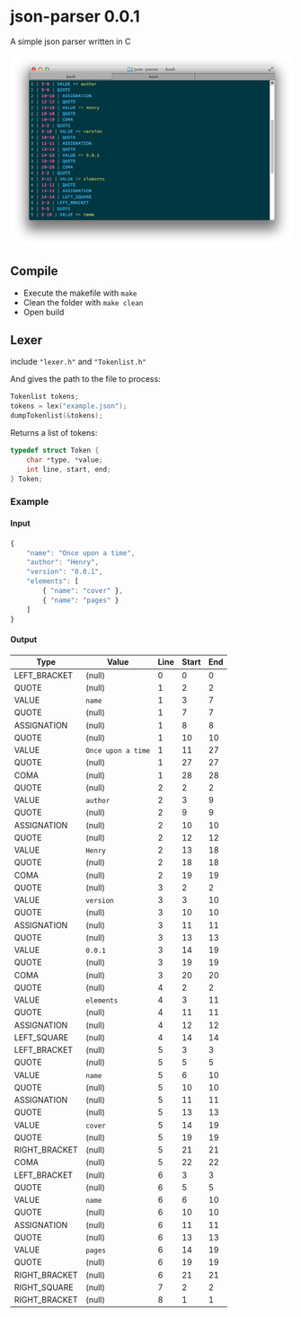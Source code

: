 # json-parser 0.0.1

A simple json parser written in C

![Alt text](./screenshots/lexer.png "Lexer")

## Compile

* Execute the makefile with `make`
* Clean the folder with `make clean`
* Open build

## Lexer

include `"lexer.h"` and `"Tokenlist.h"`

And gives the path to the file to process:

```cpp
Tokenlist tokens;
tokens = lex("example.json");
dumpTokenlist(&tokens);
```

Returns a list of tokens:

```cpp
typedef struct Token {
	char *type, *value;
	int line, start, end;
} Token;
```

### Example

#### Input

```javascript
{
	"name": "Once upon a time",
	"author": "Henry",
	"version": "0.0.1",
	"elements": [
		{ "name": "cover" },
		{ "name": "pages" }
  	]
}
```

#### Output

| Type          | Value              | Line | Start | End |
| ------------- | ------------------ | ---- | ----- | --- |
| LEFT_BRACKET  | (null)             | 0    | 0     | 0   |
| QUOTE         | (null)             | 1    | 2     | 2   |
| VALUE         | `name`             | 1    | 3     | 7   |
| QUOTE         | (null)             | 1    | 7     | 7   |
| ASSIGNATION   | (null)             | 1    | 8     | 8   |
| QUOTE         | (null)             | 1    | 10    | 10  |
| VALUE         | `Once upon a time` | 1    | 11    | 27  |
| QUOTE         | (null)             | 1    | 27    | 27  |
| COMA          | (null)             | 1    | 28    | 28  |
| QUOTE         | (null)             | 2    | 2     | 2   |
| VALUE         | `author`           | 2    | 3     | 9   |
| QUOTE         | (null)             | 2    | 9     | 9   |
| ASSIGNATION   | (null)             | 2    | 10    | 10  |
| QUOTE         | (null)             | 2    | 12    | 12  |
| VALUE         | `Henry`            | 2    | 13    | 18  |
| QUOTE         | (null)             | 2    | 18    | 18  |
| COMA          | (null)             | 2    | 19    | 19  |
| QUOTE         | (null)             | 3    | 2     | 2   |
| VALUE         | `version`          | 3    | 3     | 10  |
| QUOTE         | (null)             | 3    | 10    | 10  |
| ASSIGNATION   | (null)             | 3    | 11    | 11  |
| QUOTE         | (null)             | 3    | 13    | 13  |
| VALUE         | `0.0.1`            | 3    | 14    | 19  |
| QUOTE         | (null)             | 3    | 19    | 19  |
| COMA          | (null)             | 3    | 20    | 20  |
| QUOTE         | (null)             | 4    | 2     | 2   |
| VALUE         | `elements`         | 4    | 3     | 11  |
| QUOTE         | (null)             | 4    | 11    | 11  |
| ASSIGNATION   | (null)             | 4    | 12    | 12  |
| LEFT_SQUARE   | (null)             | 4    | 14    | 14  |
| LEFT_BRACKET  | (null)             | 5    | 3     | 3   |
| QUOTE         | (null)             | 5    | 5     | 5   |
| VALUE         | `name`             | 5    | 6     | 10  |
| QUOTE         | (null)             | 5    | 10    | 10  |
| ASSIGNATION   | (null)             | 5    | 11    | 11  |
| QUOTE         | (null)             | 5    | 13    | 13  |
| VALUE         | `cover`            | 5    | 14    | 19  |
| QUOTE         | (null)             | 5    | 19    | 19  |
| RIGHT_BRACKET | (null)             | 5    | 21    | 21  |
| COMA          | (null)             | 5    | 22    | 22  |
| LEFT_BRACKET  | (null)             | 6    | 3     | 3   |
| QUOTE         | (null)             | 6    | 5     | 5   |
| VALUE         | `name`             | 6    | 6     | 10  |
| QUOTE         | (null)             | 6    | 10    | 10  |
| ASSIGNATION   | (null)             | 6    | 11    | 11  |
| QUOTE         | (null)             | 6    | 13    | 13  |
| VALUE         | `pages`            | 6    | 14    | 19  |
| QUOTE         | (null)             | 6    | 19    | 19  |
| RIGHT_BRACKET | (null)             | 6    | 21    | 21  |
| RIGHT_SQUARE  | (null)             | 7    | 2     | 2   |
| RIGHT_BRACKET | (null)             | 8    | 1     | 1   |